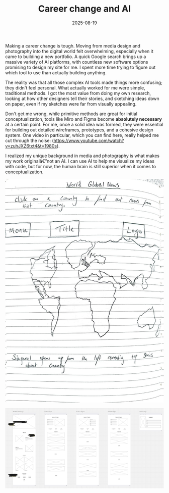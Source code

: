 ﻿---
title: Career change and AI
date: 2025-08-19
draft:
---

Making a career change is tough. Moving from media design and photography into the digital world felt overwhelming, especially when it came to building a new portfolio. A quick Google search brings up a massive variety of AI platforms, with countless new software options promising to design my site for me. I spent more time trying to figure out which tool to use than actually building anything.

The reality was that all those complex AI tools made things more confusing; they didn't feel personal. What actually worked for me were simple, traditional methods. I got the most value from doing my own research, looking at how other designers tell their stories, and sketching ideas down on paper, even if my sketches were far from visually appealing.

Don't get me wrong, while primitive methods are great for initial conceptualization, tools like Miro and Figma become **absolutely necessary** at a certain point. For me, once a solid idea was formed, they were essential for building out detailed wireframes, prototypes, and a cohesive design system. One video in particular, which you can find here, really helped me cut through the noise: (https://www.youtube.com/watch?v=zuhJXZ6txt4&t=1980s).

I realized my unique background in media and photography is what makes my work originalâ€”not an AI. I can use AI to help me visualize my ideas with code, but for now, the human brain is still superior when it comes to conceptualization.

![5845967780468345484.jpg](/images/5845967780468345484.jpg)

![image 24.png](/images/image%2024.png)
